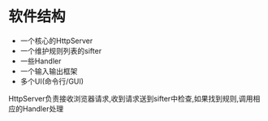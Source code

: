 软件结构
=======

* 一个核心的HttpServer
* 一个维护规则列表的sifter
* 一些Handler
* 一个输入输出框架
* 多个UI(命令行/GUI)

HttpServer负责接收浏览器请求,收到请求送到sifter中检查,如果找到规则,调用相应的Handler处理